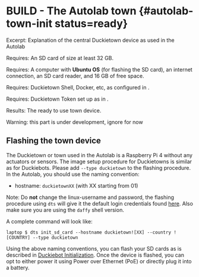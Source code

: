 # BUILD - The Autolab town {#autolab-town-init status=ready}

Excerpt: Explanation of the central Duckietown device as used in the Autolab

<div class='requirements' markdown="1">

Requires: An SD card of size at least 32 GB.

Requires: A computer with **Ubuntu OS** (for flashing the SD card), an internet connection, an SD card reader, and 16 GB of free space.

Requires: Duckietown Shell, Docker, etc, as configured in [](+opmanual_duckiebot#laptop-setup).

Requires: Duckietown Token set up as in [](+opmanual_duckiebot#dt-account).

Results: The ready to use town device.

</div>


Warning: this part is under development, ignore for now


## Flashing the town device

The Duckietown or town used in the Autolab is a Raspberry Pi 4 without any actuators or sensors. The image setup procedure for Duckietowns is similar as for Duckiebots. Please add `--type duckietown` to the flashing procedure. In the Autolab, you should use the naming convention:

* hostname: `duckietownXX` (with XX starting from 01)

Note: Do **not** change the linux-username and password, the flashing procedure using `dts` will give it the default login credentials found [here](+opmanual_duckiebot#setup-duckiebot). Also make sure you are using the `daffy` shell version.

A complete command will look like:

    laptop $ dts init_sd_card --hostname duckietown![XX] --country ![COUNTRY] --type duckietown

Using the above naming conventions, you can flash your SD cards as is described in [Duckiebot Initialization](+opmanual_duckiebot#setup-duckiebot). Once the device is flashed, you can opt to either power it using Power over Ethernet (PoE) or directly plug it into a battery.
